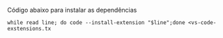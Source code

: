 Código abaixo para instalar as dependências
```
while read line; do code --install-extension "$line";done <vs-code-exstensions.tx
```
